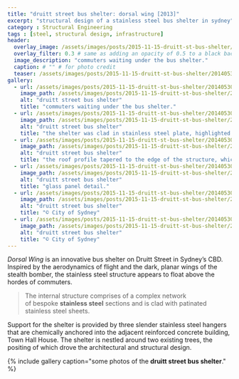 ```yaml
---
title: "druitt street bus shelter: dorsal wing [2013]"
excerpt: "structural design of a stainless steel bus shelter in sydney"
category : Structural Engineering
tags : [steel, structural design, infrastructure]
header:
  overlay_image: /assets/images/posts/2015-11-15-druitt-st-bus-shelter/20140530_Engineering_0007_header.jpg
  overlay_filter: 0.3 # same as adding an opacity of 0.5 to a black background
  image_description: "commuters waiting under the bus shelter."
  caption: # "" # for photo credit
  teaser: /assets/images/posts/2015-11-15-druitt-st-bus-shelter/20140530_Engineering_0007_header.jpg
gallery:
  - url: /assets/images/posts/2015-11-15-druitt-st-bus-shelter/20140530_Engineering_0007.jpg
    image_path: /assets/images/posts/2015-11-15-druitt-st-bus-shelter/20140530_Engineering_0007_th.jpg
    alt: "druitt street bus shelter"
    title: "commuters waiting under the bus shelter."
  - url: /assets/images/posts/2015-11-15-druitt-st-bus-shelter/20140530_Engineering_0009.jpg
    image_path: /assets/images/posts/2015-11-15-druitt-st-bus-shelter/20140530_Engineering_0009_th.jpg
    alt: "druitt street bus shelter"
    title: "the shelter was clad in stainless steel plate, highlighted the intersecting seems of the roof profile."
  - url: /assets/images/posts/2015-11-15-druitt-st-bus-shelter/20140530_Engineering_0012.jpg
    image_path: /assets/images/posts/2015-11-15-druitt-st-bus-shelter/20140530_Engineering_0012_th.jpg
    alt: "druitt street bus shelter"
    title: "the roof profile tapered to the edge of the structure, which caused structural complexity at the hanger supports."
  - url: /assets/images/posts/2015-11-15-druitt-st-bus-shelter/20140530_Engineering_0008.jpg
    image_path: /assets/images/posts/2015-11-15-druitt-st-bus-shelter/20140530_Engineering_0008_th.jpg
    alt: "druitt street bus shelter"
    title: "glass panel detail."
  - url: /assets/images/posts/2015-11-15-druitt-st-bus-shelter/20140530_Engineering_0014.jpg
    image_path: /assets/images/posts/2015-11-15-druitt-st-bus-shelter/20140530_Engineering_0014_th.jpg
    alt: "druitt street bus shelter"
    title: "© City of Sydney"
  - url: /assets/images/posts/2015-11-15-druitt-st-bus-shelter/20140530_Engineering_0015.jpg
    image_path: /assets/images/posts/2015-11-15-druitt-st-bus-shelter/20140530_Engineering_0015_th.jpg
    alt: "druitt street bus shelter"
    title: "© City of Sydney"
---
```


*Dorsal Wing* is an innovative bus shelter on Druitt Street in Sydney’s CBD. Inspired by the aerodynamics of flight and the dark, planar wings of the stealth bomber, the stainless steel structure appears to float above the hordes of commuters.

>The internal structure comprises of a complex network of bespoke **stainless steel** sections and is clad with patinated stainless steel sheets.

Support for the shelter is provided by three slender stainless steel hangers that are chemically anchored into the adjacent reinforced concrete building, Town Hall House. The shelter is nestled around two existing trees, the positing of which drove the architectural and structural design.

{% include gallery caption="some photos of the **druitt street bus shelter**." %}
